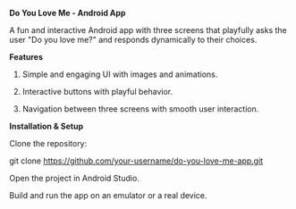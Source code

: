 **Do You Love Me - Android App**

A fun and interactive Android app with three screens that playfully asks the user "Do you love me?" and responds dynamically to their choices.

**Features**

1. Simple and engaging UI with images and animations.

2. Interactive buttons with playful behavior.

3. Navigation between three screens with smooth user interaction.

**Installation & Setup**

Clone the repository:

git clone https://github.com/your-username/do-you-love-me-app.git

Open the project in Android Studio.

Build and run the app on an emulator or a real device.

